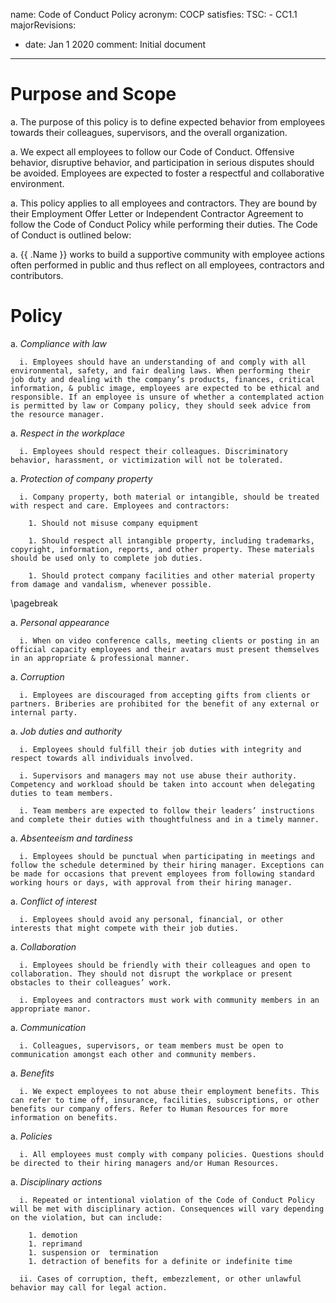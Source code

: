 name: Code of Conduct Policy
acronym: COCP
satisfies:
  TSC:
    - CC1.1
majorRevisions:
  - date: Jan 1 2020
    comment: Initial document
---

# Purpose and Scope

  a. The purpose of this policy is to define expected behavior from employees towards their colleagues, supervisors, and the overall organization.

  a. We expect all employees to follow our Code of Conduct. Offensive behavior, disruptive behavior, and participation in serious disputes should be avoided. Employees are expected to foster a respectful and collaborative environment.

  a. This policy applies to all employees and contractors. They are bound by their Employment Offer Letter or Independent Contractor Agreement to follow the Code of Conduct Policy while performing their duties. The Code of Conduct is outlined below:

  a. {{ .Name }} works to build a supportive community with employee actions often performed in public and thus reflect on all employees, contractors and contributors.

# Policy

  a. *Compliance with law*

      i. Employees should have an understanding of and comply with all environmental, safety, and fair dealing laws. When performing their job duty and dealing with the company’s products, finances, critical information, & public image, employees are expected to be ethical and responsible. If an employee is unsure of whether a contemplated action is permitted by law or Company policy, they should seek advice from the resource manager.

  a. *Respect in the workplace*

      i. Employees should respect their colleagues. Discriminatory behavior, harassment, or victimization will not be tolerated.

  a. *Protection of company property*

      i. Company property, both material or intangible, should be treated with respect and care. Employees and contractors:

        1. Should not misuse company equipment

        1. Should respect all intangible property, including trademarks, copyright, information, reports, and other property. These materials should be used only to complete job duties.

        1. Should protect company facilities and other material property from damage and vandalism, whenever possible.

\pagebreak

  a. *Personal appearance*

      i. When on video conference calls, meeting clients or posting in an official capacity employees and their avatars must present themselves in an appropriate & professional manner.

  a. *Corruption*

      i. Employees are discouraged from accepting gifts from clients or partners. Briberies are prohibited for the benefit of any external or internal party.

  a. *Job duties and authority*

      i. Employees should fulfill their job duties with integrity and respect towards all individuals involved.

      i. Supervisors and managers may not use abuse their authority. Competency and workload should be taken into account when delegating duties to team members.

      i. Team members are expected to follow their leaders’ instructions and complete their duties with thoughtfulness and in a timely manner.

  a. *Absenteeism and tardiness*

      i. Employees should be punctual when participating in meetings and follow the schedule determined by their hiring manager. Exceptions can be made for occasions that prevent employees from following standard working hours or days, with approval from their hiring manager.

  a. *Conflict of interest*

      i. Employees should avoid any personal, financial, or other interests that might compete with their job duties.

  a. *Collaboration*

      i. Employees should be friendly with their colleagues and open to collaboration. They should not disrupt the workplace or present obstacles to their colleagues’ work.

      i. Employees and contractors must work with community members in an appropriate manor.

  a. *Communication*

      i. Colleagues, supervisors, or team members must be open to communication amongst each other and community members.

  a. *Benefits*

      i. We expect employees to not abuse their employment benefits. This can refer to time off, insurance, facilities, subscriptions, or other benefits our company offers. Refer to Human Resources for more information on benefits.

  a. *Policies*

      i. All employees must comply with company policies. Questions should be directed to their hiring managers and/or Human Resources.

  a. *Disciplinary actions*

      i. Repeated or intentional violation of the Code of Conduct Policy will be met with disciplinary action. Consequences will vary depending on the violation, but can include:

        1. demotion
        1. reprimand
        1. suspension or  termination
        1. detraction of benefits for a definite or indefinite time

      ii. Cases of corruption, theft, embezzlement, or other unlawful behavior may call for legal action.
